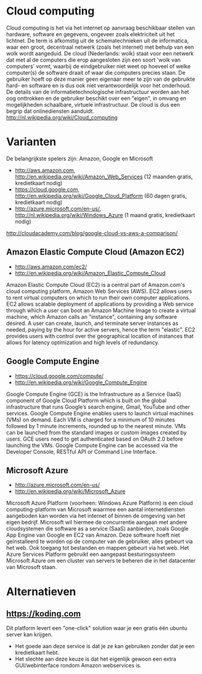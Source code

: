 # Cloud computing

Cloud computing is het via het internet op aanvraag beschikbaar stellen van hardware, software en gegevens, ongeveer zoals elektriciteit uit het lichtnet. 
De term is afkomstig uit de schematechnieken uit de informatica, waar een groot, decentraal netwerk (zoals het internet) met behulp van een wolk wordt aangeduid.
De cloud (Nederlands: wolk) staat voor een netwerk dat met al de computers die erop aangesloten zijn een soort 'wolk van computers' vormt, waarbij de eindgebruiker niet weet op hoeveel of welke computer(s) de software draait of waar die computers precies staan. 
De gebruiker hoeft op deze manier geen eigenaar meer te zijn van de gebruikte hard- en software en is dus ook niet verantwoordelijk voor het onderhoud. 
De details van de informatietechnologische infrastructuur worden aan het oog onttrokken en de gebruiker beschikt over een "eigen", in omvang en mogelijkheden schaalbare, virtuele infrastructuur. 
De cloud is dus een begrip dat onlinediensten aanduidt.
http://nl.wikipedia.org/wiki/Cloud_computing

# Varianten

De belangrijkste spelers zijn: Amazon, Google en Microsoft
 * http://aws.amazon.com, http://en.wikipedia.org/wiki/Amazon_Web_Services (12 maanden gratis, kredietkaart nodig)
 * https://cloud.google.com, http://en.wikipedia.org/wiki/Google_Cloud_Platform (60 dagen gratis, kredietkaart nodig)
 * http://azure.microsoft.com/en-us/, http://nl.wikipedia.org/wiki/Windows_Azure (1 maand gratis, kredietkaart nodig)

http://cloudacademy.com/blog/google-cloud-vs-aws-a-comparison/

## Amazon Elastic Compute Cloud (Amazon EC2)
 * http://aws.amazon.com/ec2/
 * http://en.wikipedia.org/wiki/Amazon_Elastic_Compute_Cloud

Amazon Elastic Compute Cloud (EC2) is a central part of Amazon.com's cloud computing platform, Amazon Web Services (AWS). 
EC2 allows users to rent virtual computers on which to run their own computer applications. 
EC2 allows scalable deployment of applications by providing a Web service through which a user can boot an Amazon Machine Image to create a virtual machine, which Amazon calls an "instance", containing any software desired. 
A user can create, launch, and terminate server instances as needed, paying by the hour for active servers, hence the term "elastic". 
EC2 provides users with control over the geographical location of instances that allows for latency optimization and high levels of redundancy.

## Google Compute Engine
 * https://cloud.google.com/compute/
 * http://en.wikipedia.org/wiki/Google_Compute_Engine
 
Google Compute Engine (GCE) is the Infrastructure as a Service (IaaS) component of Google Cloud Platform which is built on the global infrastructure that runs Google’s search engine, Gmail, YouTube and other services. 
Google Compute Engine enables users to launch virtual machines (VMs) on demand. 
Each VM is charged for a minimum of 10 minutes followed by 1 minute increments, rounded up to the nearest minute. 
VMs can be launched from the standard images or custom images created by users. 
GCE users need to get authenticated based on OAuth 2.0 before launching the VMs. 
Google Compute Engine can be accessed via the Developer Console, RESTful API or Command Line Interface.

## Microsoft Azure
 * http://azure.microsoft.com/en-us/
 * http://en.wikipedia.org/wiki/Microsoft_Azure

Microsoft Azure Platform (voorheen: Windows Azure Platform) is een cloud computing-platform van Microsoft waarmee een aantal internetdiensten aangeboden kan worden via het internet of binnen de omgeving van het eigen bedrijf. 
Microsoft wil hiermee de concurrentie aangaan met andere cloudsystemen die software as a service (SaaS) aanbieden, zoals Google App Engine van Google en EC2 van Amazon. 
Deze software hoeft niet geïnstalleerd te worden op de computer van de gebruiker, alles gebeurt via het web. Ook toegang tot bestanden en mappen gebeurt via het web. 
Het Azure Services Platform gebruikt een aangepast besturingssysteem Microsoft Azure om een cluster van servers te beheren die in het datacenter van Microsoft staan.

# Alternatieven
## https://koding.com
Dit platform levert een "one-click" solution waar je een gratis één ubuntu server kan krijgen.
 * Het goede aan deze service is dat je ze kan gebruiken zonder dat je een kredietkaart hebt.
 * Het slechte aan deze keuze is dat het eigenlijk gewoon een extra GUI/webinterface rondom Amazon webservices is.